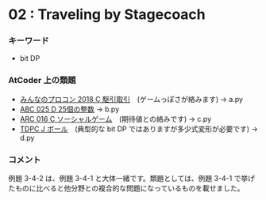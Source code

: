 # 02 : Traveling by Stagecoach

### キーワード

- bit DP

### AtCoder 上の類題

- [みんなのプロコン 2018 C 駆引取引](https://atcoder.jp/contests/yahoo-procon2018-qual/tasks/yahoo_procon2018_qual_c)　(ゲームっぽさが絡みます) -> a.py
- [ABC 025 D 25個の整数](https://atcoder.jp/contests/abc025/tasks/abc025_d) -> b.py
- [ARC 016 C ソーシャルゲーム](https://atcoder.jp/contests/arc016/tasks/arc016_3)　(期待値との絡みです) -> c.py
- [TDPC J ボール](https://atcoder.jp/contests/tdpc/tasks/tdpc_ball)　(典型的な bit DP ではありますが多少式変形が必要です) -> d.py

### コメント

例題 3-4-2 は、例題 3-4-1 と大体一緒です。類題としては、例題 3-4-1 で挙げたものに比べると他分野との複合的な問題になっているものを載せました。